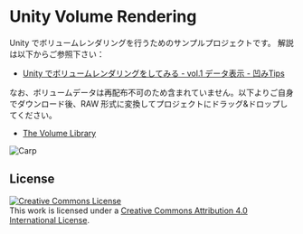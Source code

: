 Unity Volume Rendering
======================

Unity でボリュームレンダリングを行うためのサンプルプロジェクトです。
解説は以下からご参照下さい：

- [Unity でボリュームレンダリングをしてみる - vol.1 データ表示 - 凹みTips](http://tips.hecomi.com/entry/2018/01/05/192332)

なお、ボリュームデータは再配布不可のため含まれていません。以下よりご自身でダウンロード後、RAW 形式に変換してプロジェクトにドラッグ&ドロップしてください。

- [The Volume Library](http://lgdv.cs.fau.de/External/vollib/)


![Carp](https://raw.githubusercontent.com/wiki/hecomi/UnityVolumeRendering/carp.gif)


License
-------
<a rel="license" href="http://creativecommons.org/licenses/by/4.0/"><img alt="Creative Commons License" style="border-width:0" src="https://i.creativecommons.org/l/by/4.0/88x31.png" /></a><br />This work is licensed under a <a rel="license" href="http://creativecommons.org/licenses/by/4.0/">Creative Commons Attribution 4.0 International License</a>.
